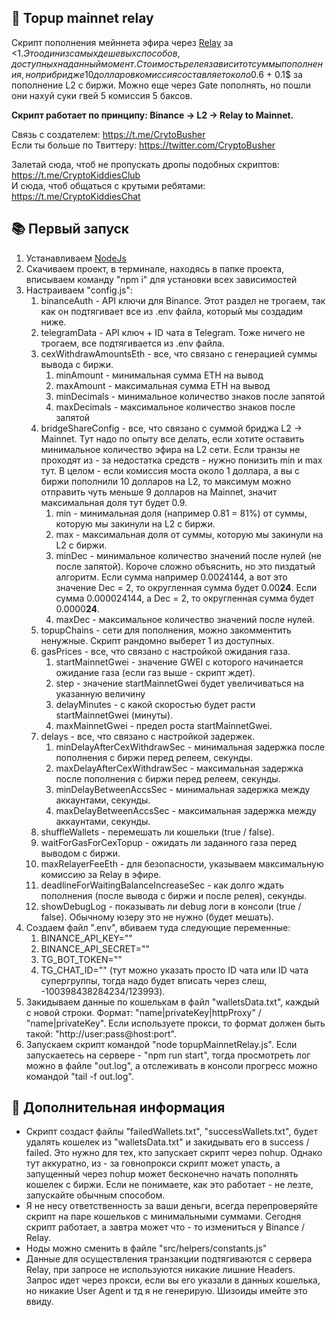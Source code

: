 ## 🚀 Topup mainnet relay
Скрипт пополнения мейннета эфира через [Relay](https://relay.link/) за <1$. Это один из самых дешевых способов, доступных на данный момент. Стоимость релея зависит от суммы пополнения, но при бридже 10 долларов комиссия составляет около 0.6$ + 0.1$ за пополнение L2 с биржи. Можно еще через Gate пополнять, но пошли они нахуй суки гвей 5 комиссия 5 баксов.

<b>Скрипт работает по принципу: Binance -> L2 -> Relay to Mainnet.</b>

Связь с создателем: https://t.me/CrytoBusher <br>
Если ты больше по Твиттеру: https://twitter.com/CryptoBusher <br>

Залетай сюда, чтоб не пропускать дропы подобных скриптов: https://t.me/CryptoKiddiesClub <br>
И сюда, чтоб общаться с крутыми ребятами: https://t.me/CryptoKiddiesChat <br>

## 📚 Первый запуск
1. Устанавливаем [NodeJs](https://nodejs.org/en/download)
2. Скачиваем проект, в терминале, находясь в папке проекта, вписываем команду "npm i" для установки всех зависимостей
3. Настраиваем "config.js":
    1. binanceAuth - API ключи для Binance. Этот раздел не трогаем, так как он подтягивает все из .env файла, который мы создадим ниже.
    2. telegramData - API ключ + ID чата в Telegram. Тоже ничего не трогаем, все подтягивается из .env файла.
    3. cexWithdrawAmountsEth - все, что связано с генерацией суммы вывода с биржи.
        1. minAmount - минимальная сумма ETH на вывод
        2. maxAmount - максимальная сумма ETH на вывод
        3. minDecimals - минимальное количество знаков после запятой
        4. maxDecimals - максимальное количество знаков после запятой
    4. bridgeShareConfig - все, что связано с суммой бриджа L2 -> Mainnet. Тут надо по опыту все делать, если хотите оставить минимальное количество эфира на L2 сети. Если транзы не проходят из - за недостатка средств - нужно понизить min и max тут. В целом - если комиссия моста около 1 доллара, а вы с биржи пополнили 10 долларов на L2, то максимум можно отправить чуть меньше 9 долларов на Mainnet, значит максимальная доля тут будет 0.9.
        1. min - минимальная доля (например 0.81 = 81%) от суммы, которую мы закинули на L2 с биржи.
        2. max - максимальная доля от суммы, которую мы закинули на L2 с биржи.
        3. minDec - минимальное количество значений после нулей (не после запятой). Короче сложно объяснить, но это пиздатый алгоритм. Если сумма например 0.0024144, а вот это значение Dec = 2, то округленная сумма будет 0.00<b>24</b>. Если сумма 0.000024144, а Dec = 2, то округленная сумма будет 0.0000<b>24</b>.
        4. maxDec - максимальное количество значений после нулей.
    5. topupChains - сети для пополнения, можно закомментить ненужные. Скрипт рандомно выберет 1 из доступных.
    6. gasPrices - все, что связано с настройкой ожидания газа.
        1. startMainnetGwei - значение GWEI с которого начинается ожидание газа (если газ выше - скрипт ждет).
        2. step - значение startMainnetGwei будет увеличиваться на указанную величину
        3. delayMinutes - с какой скоростью будет расти startMainnetGwei (минуты).
        4. maxMainnetGwei - предел роста startMainnetGwei.
    7. delays - все, что связано с настройкой задержек.
        1. minDelayAfterCexWithdrawSec - минимальная задержка после пополнения с биржи перед релеем, секунды.
        2. maxDelayAfterCexWithdrawSec - максимальная задержка после пополнения с биржи перед релеем, секунды.
        3. minDelayBetweenAccsSec - минимальная задержка между аккаунтами, секунды.
        4. maxDelayBetweenAccsSec - максимальная задержка между аккаунтами, секунды. 
    8. shuffleWallets - перемешать ли кошельки (true / false).
    9. waitForGasForCexTopup - ожидать ли заданного газа перед выводом с биржи.
    10. maxRelayerFeeEth - для безопасности, указываем максимальную комиссию за Relay в эфире.
    11. deadlineForWaitingBalanceIncreaseSec - как долго ждать пополнения (после вывода с биржи и после релея), секунды.
    12. showDebugLog - показывать ли debug логи в консоли (true / false). Обычному юзеру это не нужно (будет мешать).
4. Создаем файл ".env", вбиваем туда следующие переменные:
    1. BINANCE_API_KEY=""
    2. BINANCE_API_SECRET=""
    3. TG_BOT_TOKEN=""
    4. TG_CHAT_ID="" (тут можно указать просто ID чата или ID чата супергруппы, тогда надо будет вписать через слеш, -100398438284234/123993).
5. Закидываем данные по кошелькам в файл "walletsData.txt", каждый с новой строки. Формат: "name|privateKey|httpProxy" / "name|privateKey". Если используете прокси, то формат должен быть такой: "http://user:pass@host:port".
6. Запускаем скрипт командой "node topupMainnetRelay.js". Если запускаетесь на сервере - "npm run start", тогда просмотреть лог можно в файле "out.log", а отслеживать в консоли прогресс можно командой "tail -f out.log".

## 🤔 Дополнительная информация
- Скрипт создаст файлы "failedWallets.txt", "successWallets.txt", будет удалять кошелек из "walletsData.txt" и закидывать его в success / failed. Это нужно для тех, кто запускает скрипт через nohup. Однако тут аккуратно, из - за говнопрокси скрипт может упасть, а запущенный через nohup может бесконечно начать пополнять кошелек с биржи. Если не понимаете, как это работает - не лезте, запускайте обычным способом.
- Я не несу ответственность за ваши деньги, всегда перепроверяйте скрипт на паре кошельков с минимальными суммами. Сегодня скрипт работает, а завтра может что - то измениться у Binance / Relay.
- Ноды можно сменить в файле "src/helpers/constants.js"
- Данные для осуществления транзакции подтягиваются с сервера Relay, при запросе не используются никакие лишние Headers. Запрос идет через прокси, если вы его указали в данных кошелька, но никакие User Agent и тд я не генерирую. Шизоиды имейте это ввиду.  
